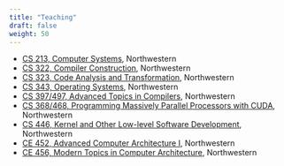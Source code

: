 ```yaml
---
title: "Teaching"
draft: false
weight: 50
---
```


- [CS 213, Computer Systems](http://pdinda.org/ics), Northwestern
- [CS 322, Compiler Construction](https://users.cs.northwestern.edu/~simonec/CC.html), Northwestern
- [CS 323, Code Analysis and Transformation](https://users.cs.northwestern.edu/~simonec/CAT.html), Northwestern
- [CS 343, Operating Systems](http://pdinda.org/os), Northwestern
- [CS 397/497, Advanced Topics in Compilers](https://users.cs.northwestern.edu/~simonec/ATC.html), Northwestern
- [CS 368/468, Programming Massively Parallel Processors with CUDA](https://www.mccormick.northwestern.edu/computer-science/academics/courses/descriptions/368-468.html), Northwestern
- [CS 446, Kernel and Other Low-level Software Development](http://pdinda.org/lowlevel), Northwestern
- [CE 452, Advanced Computer Architecture I](https://www.mccormick.northwestern.edu/electrical-computer/academics/courses/descriptions/452.html), Northwestern
- [CE 456, Modern Topics in Computer Architecture](https://www.mccormick.northwestern.edu/electrical-computer/courses/descriptions/456.html), Northwestern
